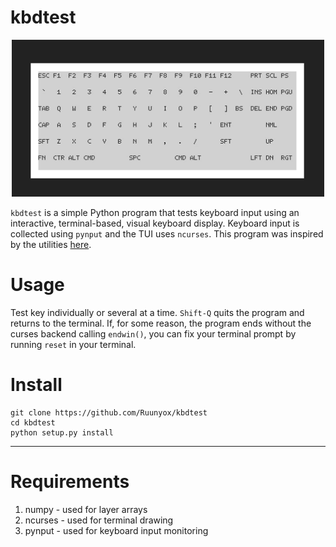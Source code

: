 # kbdtest

<p align=center>
<img src="demo.gif" width=500px />
<p/>

`kbdtest` is a simple Python program that tests keyboard input
using an interactive, terminal-based, visual keyboard display.
Keyboard input is collected using `pynput` and the TUI uses
`ncurses`. This program was inspired by the utilities
[here](https://keyboardchecker.com/). 

# Usage

Test key individually or several at a time. `Shift-Q` quits 
the program and returns to the terminal. If, for some reason, 
the program ends without the curses backend calling `endwin()`,
you can fix your terminal prompt by running `reset` in your terminal.

# Install

```
git clone https://github.com/Ruunyox/kbdtest
cd kbdtest
python setup.py install
```

---
# Requirements

1. numpy - used for layer arrays
2. ncurses - used for terminal drawing 
3. pynput - used for keyboard input monitoring


